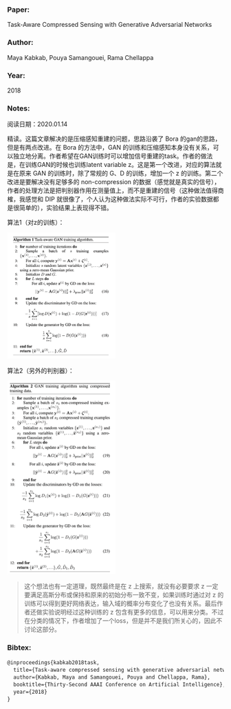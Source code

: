### Paper:

Task-Aware Compressed Sensing with Generative Adversarial Networks

### Author:

Maya Kabkab, Pouya Samangouei, Rama Chellappa

### Year:

2018

### Notes:

阅读日期：2020.01.14

精读。这篇文章解决的是压缩感知重建的问题，思路沿袭了 Bora 的gan的思路，但是有两点改进。在 Bora 的方法中，GAN 的训练和压缩感知本身没有关系，可以独立地分离。作者希望在GAN训练时可以增加信号重建的task。作者的做法是，在训练GAN的时候也训练latent variable z。这是第一个改进，对应的算法就是在原来 GAN 的训练时，除了常规的 G、D 的训练，增加一个 z 的训练。第二个改进是要解决没有足够多的 non-compression 的数据（感觉就是真实的信号），作者的处理方法是把判别器作用在测量值上，而不是重建的信号（这种做法值得商榷，我感觉和 DIP 就很像了，个人认为这种做法实际不可行，作者的实验数据都是很简单的），实验结果上表现得不错。

算法1（对z的训练）：

<img src="https://raw.githubusercontent.com/Theodore-PKU/pictures/master/%E6%88%AA%E5%B1%8F2020-01-15%E4%B8%8A%E5%8D%888.56.21.png" width="50%"/>

算法2（另外的判别器）：

<img src="https://raw.githubusercontent.com/Theodore-PKU/pictures/master/%E6%88%AA%E5%B1%8F2020-01-15%E4%B8%8A%E5%8D%888.56.40.png" width="50%"/>

> 这个想法也有一定道理，既然最终是在 z 上搜索，就没有必要要求 z 一定要满足高斯分布或保持和原来的初始分布一致不变，如果训练时通过对 z 的训练可以得到更好网络表达，输入域的概率分布变化了也没有关系。最后作者还做实验说明经过这种训练的 z 包含有更多的信息，可以用来分类。不过在分类的情况下，作者增加了一个loss，但是并不是我们所关心的，因此不讨论这部分。

### Bibtex:

```latex
@inproceedings{kabkab2018task,
  title={Task-aware compressed sensing with generative adversarial networks},
  author={Kabkab, Maya and Samangouei, Pouya and Chellappa, Rama},
  booktitle={Thirty-Second AAAI Conference on Artificial Intelligence},
  year={2018}
}
```

